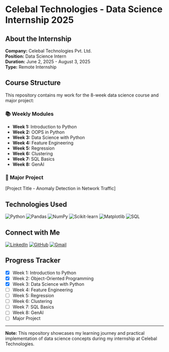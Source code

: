 # Celebal Technologies - Data Science Internship 2025

## About the Internship
**Company:** Celebal Technologies Pvt. Ltd.  
**Position:** Data Science Intern  
**Duration:** June 2, 2025 - August 3, 2025  
**Type:** Remote Internship  

## Course Structure
This repository contains my work for the 8-week data science course and major project:

### 📚 Weekly Modules
- **Week 1:** Introduction to Python
- **Week 2:** OOPS in Python  
- **Week 3:** Data Science with Python
- **Week 4:** Feature Engineering
- **Week 5:** Regression
- **Week 6:** Clustering
- **Week 7:** SQL Basics
- **Week 8:** GenAI

### 🚀 Major Project
[Project Title - Anomaly Detection in Network Traffic]

## Technologies Used
![Python](https://img.shields.io/badge/Python-3776AB?style=for-the-badge&logo=python&logoColor=white)
![Pandas](https://img.shields.io/badge/Pandas-150458?style=for-the-badge&logo=pandas&logoColor=white)
![NumPy](https://img.shields.io/badge/NumPy-013243?style=for-the-badge&logo=numpy&logoColor=white)
![Scikit-learn](https://img.shields.io/badge/Scikit--learn-F7931E?style=for-the-badge&logo=scikit-learn&logoColor=white)
![Matplotlib](https://img.shields.io/badge/Matplotlib-11557c?style=for-the-badge)
![SQL](https://img.shields.io/badge/SQL-336791?style=for-the-badge&logo=postgresql&logoColor=white)

## Connect with Me
[![LinkedIn](https://img.shields.io/badge/LinkedIn-0077B5?style=for-the-badge&logo=linkedin&logoColor=white)](www.linkedin.com/in/priyanshi-sinha-6360652a4)
[![GitHub](https://img.shields.io/badge/GitHub-100000?style=for-the-badge&logo=github&logoColor=white)](https://github.com/Priyanshi0803)
[![Gmail](https://img.shields.io/badge/Gmail-D14836?style=for-the-badge&logo=gmail&logoColor=white)](mailto:priyanshisinha1@gmail.com)

## Progress Tracker
- [x] Week 1: Introduction to Python
- [x] Week 2: Object-Oriented Programming
- [x] Week 3: Data Science with Python
- [ ] Week 4: Feature Engineering
- [ ] Week 5: Regression
- [ ] Week 6: Clustering
- [ ] Week 7: SQL Basics
- [ ] Week 8: GenAI
- [ ] Major Project

---
**Note:** This repository showcases my learning journey and practical implementation of data science concepts during my internship at Celebal Technologies.
